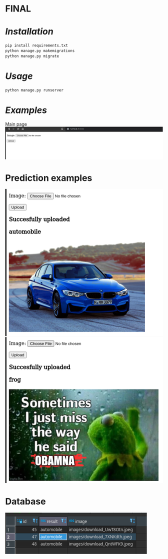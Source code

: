 # FINAL


# _Installation_
```bash
pip install requirements.txt
python manage.py makemigrations
python manage.py migrate
```
#  _Usage_
```bash
python manage.py runserver
```

# _Examples_
Main page
![alt text](assets/main_page.png)

# Prediction examples

![alt text](assets/predicted_example.png)
![alt text](assets/predicted_example_2.png)

# Database 
![alt text](assets/database.png)


